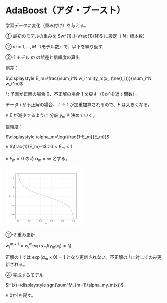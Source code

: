 # AdaBoost（アダ・ブースト）

学習データに変化（重み付け）を与える。

① 最初のモデルの重みを $w^{1}_i=\frac{1}{N}$ に設定（ $N$ : 標本数）

② $m=1,...,M$ （モデル数）で、以下を繰り返す

②-1 モデル $m$ の誤差と信頼度の算出

誤差：

$\displaystyle E_m=\frac{\sum_i^N w_i^m I(y_m(x_i)\ne{t_i})}{\sum_i^N w_i^m}$


$I$ : 予測が正解の場合 0、不正解の場合 1 を戻す（0か1を返す関数）。

データ $i$ が不正解の場合、 $I\to 1$ が加重加算されるので、$E$ は大きくなる。

※ $E$ が減少するように 分岐 $y_m$ を決めていく。

信頼度：

$\displaystyle \alpha_m=\log(\frac{1-E_m}{E_m})$

※ $\frac{1}{E_m}-1$ : $0\lt E_m\lt 1$

※ $E_m= 0$ の時 $\alpha_m=\infty$ とする。

<img src="./img/AdaBoostモデル信頼度α.png" width="50%">

②-2 重み更新

$w^{m+1}_i=w^m_i\exp{\alpha_m I(y_m(x_i)\ne{t_i})}$

正解の $i$ では $\exp{(\alpha_m\times{0})}=1$ となり更新されない。不正解の $i$ に対してのみ更新される。

④ 完成するモデル

$H(x)=\displaystyle sgn(\sum^M_{m=1}\alpha_my_m(x))$

※ 0か1を戻す。
